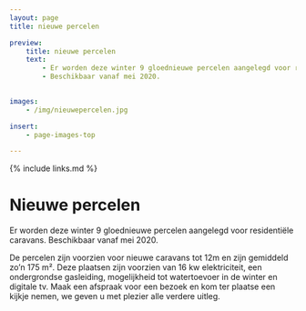 ```yaml
---
layout: page
title: nieuwe percelen

preview:
    title: nieuwe percelen
    text: 
        - Er worden deze winter 9 gloednieuwe percelen aangelegd voor residentiële caravans. 
        - Beschikbaar vanaf mei 2020.

        
images:
    - /img/nieuwepercelen.jpg

insert:
    - page-images-top

---
```


{% include links.md %}

# Nieuwe percelen

Er worden deze winter 9 gloednieuwe percelen aangelegd voor residentiële caravans. Beschikbaar vanaf mei 2020.

De percelen zijn voorzien voor nieuwe caravans tot 12m en zijn gemiddeld zo’n 175 m².
Deze plaatsen zijn voorzien van 16 kw elektriciteit, een ondergrondse gasleiding, mogelijkheid tot watertoevoer in de winter en digitale tv.
Maak een afspraak voor een bezoek en kom ter plaatse een kijkje nemen, we geven u met plezier alle verdere uitleg.
